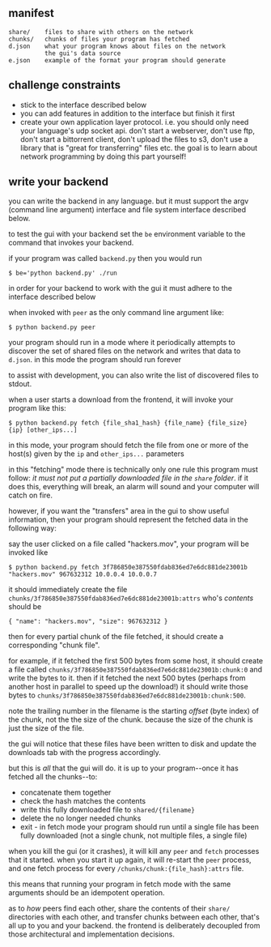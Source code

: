 ## manifest

```
share/    files to share with others on the network
chunks/   chunks of files your program has fetched
d.json    what your program knows about files on the network
          the gui's data source
e.json    example of the format your program should generate
```

## challenge constraints

* stick to the interface described below
* you can add features in addition to the interface but finish it first
* create your own application layer protocol. i.e. you should only need your language's udp socket api. don't start a webserver, don't use ftp, don't start a bittorrent client, don't upload the files to s3, don't use a library that is "great for transferring" files etc. the goal is to learn about network programming by doing this part yourself!

## write your backend

you can write the backend in any language. but it must support the argv (command line argument) interface and file system interface described below.

to test the gui with your backend set the `be` environment variable to the command that invokes your backend.

if your program was called `backend.py` then you would run

```
$ be='python backend.py' ./run
```

in order for your backend to work with the gui it must adhere to the interface described below

when invoked with `peer` as the only command line argument like:

```
$ python backend.py peer
```

your program should run in a mode where it periodically attempts to discover the set of shared files on the network and writes that data to `d.json`. in this mode the program should run forever

to assist with development, you can also write the list of discovered files to stdout.

when a user starts a download from the frontend, it will invoke your program like this:

```
$ python backend.py fetch {file_sha1_hash} {file_name} {file_size} {ip} [other_ips...]
```

in this mode, your program should fetch the file from one or more of the host(s) given by the `ip` and `other_ips...` parameters

in this "fetching" mode there is technically only one rule this program must follow: _it must not put a partially downloaded file in the `share` folder_. if it does this, everything will break, an alarm will sound and your computer will catch on fire.

however, if you want the "transfers" area in the gui to show useful information, then your program should represent the fetched data in the following way:

say the user clicked on a file called "hackers.mov", your program will be invoked like

```
$ python backend.py fetch 3f786850e387550fdab836ed7e6dc881de23001b "hackers.mov" 967632312 10.0.0.4 10.0.0.7
```

it should immediately create the file `chunks/3f786850e387550fdab836ed7e6dc881de23001b:attrs` who's _contents_ should be

```
{ "name": "hackers.mov", "size": 967632312 }
```

then for every partial chunk of the file fetched, it should create a corresponding "chunk file".

for example, if it fetched the first 500 bytes from some host, it should create a file called `chunks/3f786850e387550fdab836ed7e6dc881de23001b:chunk:0` and write the bytes to it. then if it fetched the next 500 bytes (perhaps from another host in parallel to speed up the download!) it should write those bytes to `chunks/3f786850e387550fdab836ed7e6dc881de23001b:chunk:500`.

note the trailing number in the filename is the starting _offset_ (byte index) of the chunk, not the the size of the chunk. because the size of the chunk is just the size of the file.

the gui will notice that these files have been written to disk and update the downloads tab with the progress accordingly.

but this is _all_ that the gui will do. it is up to your program--once it has fetched all the chunks--to:

* concatenate them together
* check the hash matches the contents
* write this fully downloaded file to `shared/{filename}`
* delete the no longer needed chunks
* exit - in fetch mode your program should run until a single file has been fully downloaded (not a single chunk, not multiple files, a single file)

when you kill the gui (or it crashes), it will kill any `peer` and `fetch` processes that it started. when you start it up again, it will re-start the `peer` process, and one fetch process for every `/chunks/chunk:{file_hash}:attrs` file.

this means that running your program in fetch mode with the same arguments should be an idempotent operation.

as to _how_ peers find each other, share the contents of their `share/` directories with each other, and transfer chunks between each other, that's all up to you and your backend. the frontend is deliberately decoupled from those architectural and implementation decisions.

